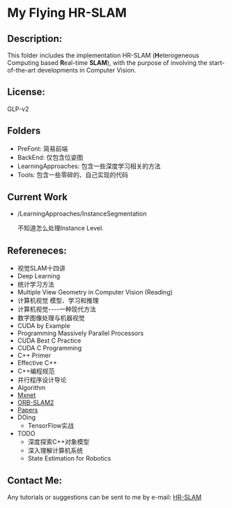 # My Flying HR-SLAM

## Description:

This folder includes the implementation HR-SLAM (**H**eterogeneous Computing based **R**eal-time **SLAM**), with the purpose of involving the start-of-the-art developments in Computer Vision.

## License:
GLP-v2

## Folders
* PreFont: 简易前端
* BackEnd: 仅包含位姿图
* LearningApproaches: 包含一些深度学习相关的方法
* Tools: 包含一些零碎的、自己实现的代码

## Current Work

* /LearningApproaches/InstanceSegmentation

  不知道怎么处理Instance Level.

## Refereneces:
* 视觉SLAM十四讲
* Deep Learning
* 统计学习方法
* Multiple View Geometry in Computer Vision (Reading)
* 计算机视觉 模型、学习和推理
* 计算机视觉----一种现代方法
* 数字图像处理与机器视觉
* CUDA by Example
* Programming Massively Parallel Processors
* CUDA Best C Practice
* CUDA C Programming
* C++ Primer
* Effective C++
* C++编程规范
* 并行程序设计导论
* Algorithm
* [Mxnet](http://zh.gluon.ai/)
* [ORB-SLAM2](https://github.com/raulmur/ORB_SLAM2)
* [Papers](https://arxiv.org/list/cs.CV/recent)
* DOing
	* TensorFlow实战
* TODO
	* 深度探索C++对象模型
	* 深入理解计算机系统
	* State Estimation for Robotics

## Contact Me:
Any tutorials or suggestions can  be sent to me by e-mail: [HR-SLAM](smhhaoo@126.com) 










